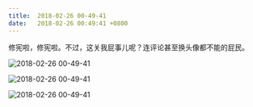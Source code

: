 ```yaml
---
title:  2018-02-26 00-49-41
date:   2018-02-26 00:49:41 +0800
---
```


修宪啦，修宪啦。不过，这关我屁事儿呢？连评论甚至换头像都不能的屁民。

![2018-02-26 00-49-41](https://data.yunbin.xyz/blog/2018/02/201802260049411519577381.jpg)

![2018-02-26 00-49-41](https://data.yunbin.xyz/blog/2018/02/201802260049461519577386.jpg)

![2018-02-26 00-49-41](https://data.yunbin.xyz/blog/2018/02/201802260049501519577390.jpg)

<!--190-->

